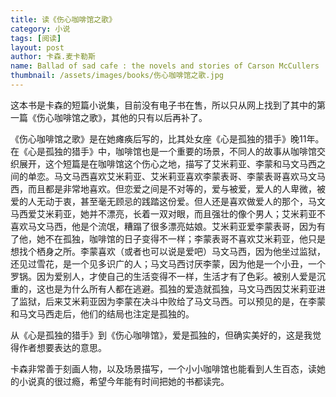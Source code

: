 ```yaml
---
title: 读《伤心咖啡馆之歌》 
category: 小说  
tags: [阅读]  
layout: post  
author: 卡森.麦卡勒斯 
name: Ballad of sad cafe : the novels and stories of Carson McCullers
thumbnail: /assets/images/books/伤心咖啡馆之歌.jpg
---
```


这本书是卡森的短篇小说集，目前没有电子书在售，所以只从网上找到了其中的第一篇《伤心咖啡馆之歌》，其他的只有以后再补了。

《伤心咖啡馆之歌》是在她瘫痪后写的，比其处女座《心是孤独的猎手》晚11年。在《心是孤独的猎手》中，咖啡馆也是一个重要的场景，不同人的故事从咖啡馆交织展开，这个短篇是在咖啡馆这个伤心之地，描写了艾米莉亚、李蒙和马文马西之间的单恋。马文马西喜欢艾米莉亚、艾米莉亚喜欢李蒙表哥、李蒙表哥喜欢马文马西，而且都是非常地喜欢。但恋爱之间是不对等的，爱与被爱，爱人的人卑微，被爱的人无动于衷，甚至毫无顾忌的践踏这份爱。但人还是喜欢做爱人的那个，马文马西爱艾米莉亚，她并不漂亮，长着一双对眼，而且强壮的像个男人；艾米莉亚不喜欢马文马西，他是个流氓，糟蹋了很多漂亮姑娘。艾米莉亚爱李蒙表哥，因为有了他，她不在孤独，咖啡馆的日子变得不一样；李蒙表哥不喜欢艾米莉亚，他只是想找个栖身之所。李蒙喜欢（或者也可以说是爱吧）马文马西，因为他坐过监狱，还见过雪花，是一个见多识广的人；马文马西讨厌李蒙，因为他是一个小丑，一个罗锅。因为爱别人，才使自己的生活变得不一样，生活才有了色彩。被别人爱是沉重的，这也是为什么所有人都在逃避。孤独的爱造就孤独，马文马西因艾米莉亚进了监狱，后来艾米莉亚因为李蒙在决斗中败给了马文马西。可以预见的是，在李蒙和马文马西走后，他们的结局也注定是孤独的。

从《心是孤独的猎手》到《伤心咖啡馆》，爱是孤独的，但确实美好的，这是我觉得作者想要表达的意思。

卡森非常善于刻画人物，以及场景描写，一个小小咖啡馆也能看到人生百态，读她的小说真的很过瘾，希望今年能有时间把她的书都读完。
